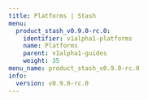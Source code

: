 ```yaml
---
title: Platforms | Stash
menu:
  product_stash_v0.9.0-rc.0:
    identifier: v1alpha1-platforms
    name: Platforms
    parent: v1alpha1-guides
    weight: 35
menu_name: product_stash_v0.9.0-rc.0
info:
  version: v0.9.0-rc.0
---
```



